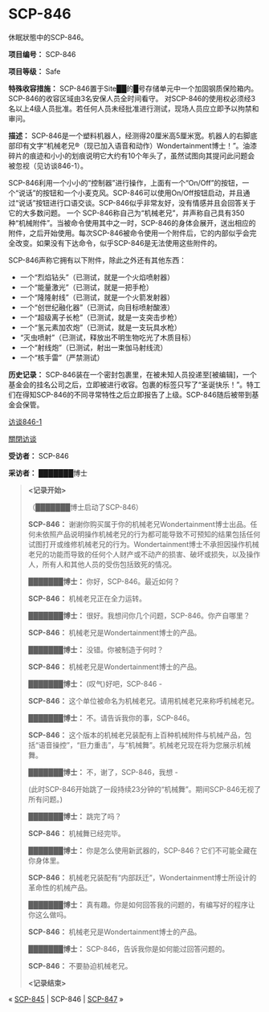 # SCP-846
                        




休眠狀態中的SCP-846。



**项目编号：** SCP-846

**项目等级：** Safe

**特殊收容措施：** SCP-846置于Site██的█号存储单元中一个加固钢质保险箱内。SCP-846的收容区域由3名安保人员全时间看守。
对SCP-846的使用权必须经3名以上4级人员批准。若任何人员未经批准进行测试，现场人员应立即予以拘禁和审问。

**描述：** SCP-846是一个塑料机器人，经测得20厘米高5厘米宽。机器人的右脚底部印有文字“机械老兄®（现已加入语音和动作）Wondertainment博士！”。油漆碎片的痕迹和小小的划痕说明它大约有10个年头了，虽然试图向其提问此问题会被忽视（见访谈846-1）。

SCP-846利用一个小小的“控制器”进行操作，上面有一个“On/Off”的按钮，一个“说话”的按钮和一个小麦克风。SCP-846可以使用On/Off按钮启动，并且通过“说话”按钮进行口语交谈。SCP-846似乎非常友好，没有情感并且会回答关于它的大多数问题。
一个
SCP-846称自己为“机械老兄”，并声称自己具有350种“机械附件”。当被命令使用其中之一时，SCP-846的身体会展开，送出相应的附件，之后开始使用。每次SCP-846被命令使用一个附件后，它的内部似乎会完全改变。如果没有下达命令，似乎SCP-846是无法使用这些附件的。

SCP-846声称它拥有以下附件，除此之外还有其他东西：

- 一个“烈焰钻头”（已测试，就是一个火焰喷射器）
- 一个“能量激光”（已测试，就是一把手枪）
- 一个“隆隆射线”（已测试，就是一个火箭发射器）
- 一个“创世纪融化器”（已测试，向目标喷射酸液）
- 一个“超级离子长枪”（已测试，就是一支突击步枪）
- 一个“氢元素加农炮”（已测试，就是一支玩具水枪）
- “灭虫喷射”（已测试，释放出不明生物吃光了木质目标）
- 一个“射线炮”（已测试，射出一束伽马射线流）
- 一个“核手雷”（严禁测试）

**历史记录：** SCP-846装在一个密封包裹里，在被未知人员投递至[被编辑]，一个基金会的挂名公司之后，立即被进行收容。包裹的标签只写了“圣诞快乐！”。特工们在得知SCP-846的不同寻常特性之后立即报告了上级。SCP-846随后被带到基金会保管。


<a shape='rect' class='collapsible-block-link' href='javascript:;'>&#35775;&#35848;846-1</a>

<a shape='rect' class='collapsible-block-link' href='javascript:;'>&#38364;&#38281;&#35775;&#35848;</a>

**受访者：** SCP-846

**采访者：** ███████博士


> **<记录开始>** 
> 
> （███████博士启动了SCP-846）
> 
> **SCP-846：** 谢谢你购买属于你的机械老兄Wondertainment博士出品。任何未依照产品说明操作机械老兄的行为都可能导致不可预知的结果包括任何试图打开或维修机械老兄的行为。Wondertainment博士不承担因操作机械老兄的功能而导致的任何个人财产或不动产的损害、破坏或损失，以及操作人，所有人和其他人员的受伤包括致死的情况。
> 
> **███████博士：** 你好，SCP-846。最近如何？
> 
> **SCP-846：** 机械老兄正在全力运转。
> 
> **███████博士：** 很好。我想问你几个问题，SCP-846。你产自哪里？
> 
> **SCP-846：** 机械老兄是Wondertainment博士的产品。
> 
> **███████博士：** 没错。你被制造于何时？
> 
> **SCP-846：** 机械老兄是Wondertainment博士的产品。
> 
> **███████博士：** (叹气)好吧，SCP-846 -
> 
> **SCP-846：** 这个单位被命名为机械老兄。请用机械老兄来称呼机械老兄。
> 
> **███████博士：** 不。请告诉我你的事，SCP-846。
> 
> **SCP-846：** 这个版本的机械老兄装配有上百种机械附件与机械产品，包括“语音操控”，“巨力重击”，与“机械舞”。机械老兄现在将为您展示机械舞。
> 
> **███████博士：** 不，谢了，SCP-846，我想 -
> 
> (此时SCP-846开始跳了一段持续23分钟的“机械舞”。期间SCP-846无视了所有问题。)
> 
> **███████博士：** 跳完了吗？
> 
> **SCP-846：** 机械舞已经完毕。
> 
> **███████博士：** 你是怎么使用新武器的，SCP-846？它们不可能全藏在你身体里。
> 
> **SCP-846：** 机械老兄装配有“内部跃迁”，Wondertainment博士所设计的革命性的机械产品。
> 
> **███████博士：** 真有趣。你是如何回答我的问题的，有编写好的程序让你这么做吗。
> 
> **SCP-846：** 机械老兄是Wondertainment博士的产品。
> 
> **███████博士：** SCP-846，告诉我你是如何能过回答问题的。
> 
> **SCP-846：** 不要胁迫机械老兄。
> 
> **<记录结束>** 
> 






« [SCP-845](/scp-845) | SCP-846 | [SCP-847](/scp-847) »





                    